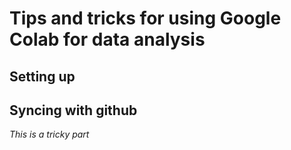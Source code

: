 # Tips and tricks for using Google Colab for data analysis

## Setting up 

## Syncing with github
*This is a tricky part*
